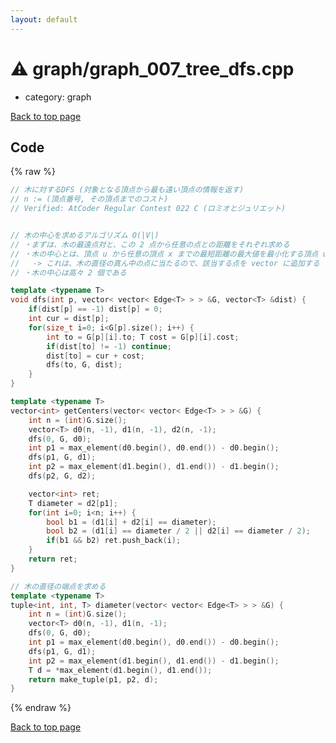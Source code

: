 ```yaml
---
layout: default
---
```


<!-- mathjax config similar to math.stackexchange -->
<script type="text/javascript" async
  src="https://cdnjs.cloudflare.com/ajax/libs/mathjax/2.7.5/MathJax.js?config=TeX-MML-AM_CHTML">
</script>
<script type="text/x-mathjax-config">
  MathJax.Hub.Config({
    TeX: { equationNumbers: { autoNumber: "AMS" }},
    tex2jax: {
      inlineMath: [ ['$','$'] ],
      processEscapes: true
    },
    "HTML-CSS": { matchFontHeight: false },
    displayAlign: "left",
    displayIndent: "2em"
  });
</script>

<script type="text/javascript" src="https://cdnjs.cloudflare.com/ajax/libs/jquery/3.4.1/jquery.min.js"></script>
<script src="https://cdn.jsdelivr.net/npm/jquery-balloon-js@1.1.2/jquery.balloon.min.js" integrity="sha256-ZEYs9VrgAeNuPvs15E39OsyOJaIkXEEt10fzxJ20+2I=" crossorigin="anonymous"></script>
<script type="text/javascript" src="../../assets/js/copy-button.js"></script>
<link rel="stylesheet" href="../../assets/css/copy-button.css" />


# :warning: graph/graph_007_tree_dfs.cpp
* category: graph


[Back to top page](../../index.html)



## Code
{% raw %}
```cpp
// 木に対するDFS (対象となる頂点から最も遠い頂点の情報を返す)
// n := (頂点番号, その頂点までのコスト)
// Verified: AtCoder Regular Contest 022 C (ロミオとジュリエット)


// 木の中心を求めるアルゴリズム O(|V|)
// ・まずは、木の最遠点対と、この 2 点から任意の点との距離をそれぞれ求める
// ・木の中心とは、頂点 u から任意の頂点 x までの最短距離の最大値を最小化する頂点 u である
//   -> これは、木の直径の真ん中の点に当たるので、該当する点を vector に追加する
// ・木の中心は高々 2 個である

template <typename T>
void dfs(int p, vector< vector< Edge<T> > > &G, vector<T> &dist) {
    if(dist[p] == -1) dist[p] = 0;
    int cur = dist[p];
    for(size_t i=0; i<G[p].size(); i++) {
        int to = G[p][i].to; T cost = G[p][i].cost;
        if(dist[to] != -1) continue;
        dist[to] = cur + cost;
        dfs(to, G, dist);
    }
}

template <typename T>
vector<int> getCenters(vector< vector< Edge<T> > > &G) {
    int n = (int)G.size();
    vector<T> d0(n, -1), d1(n, -1), d2(n, -1);
    dfs(0, G, d0);
    int p1 = max_element(d0.begin(), d0.end()) - d0.begin();
    dfs(p1, G, d1);
    int p2 = max_element(d1.begin(), d1.end()) - d1.begin();
    dfs(p2, G, d2);

    vector<int> ret;
    T diameter = d2[p1];
    for(int i=0; i<n; i++) {
        bool b1 = (d1[i] + d2[i] == diameter);
        bool b2 = (d1[i] == diameter / 2 || d2[i] == diameter / 2);
        if(b1 && b2) ret.push_back(i);
    }
    return ret;
}

// 木の直径の端点を求める
template <typename T>
tuple<int, int, T> diameter(vector< vector< Edge<T> > > &G) {
    int n = (int)G.size();
    vector<T> d0(n, -1), d1(n, -1);
    dfs(0, G, d0);
    int p1 = max_element(d0.begin(), d0.end()) - d0.begin();
    dfs(p1, G, d1);
    int p2 = max_element(d1.begin(), d1.end()) - d1.begin();
    T d = *max_element(d1.begin(), d1.end());
    return make_tuple(p1, p2, d);
}

```
{% endraw %}

[Back to top page](../../index.html)

